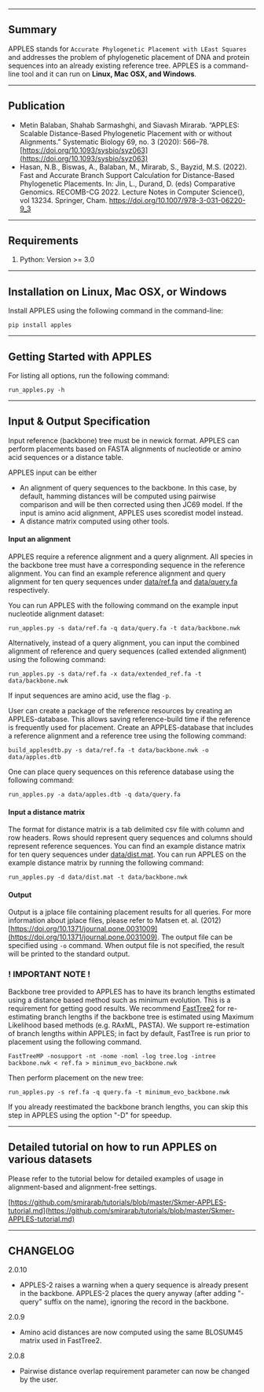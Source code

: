 


------------------------------------
Summary
------------------------------------
APPLES stands for `Accurate Phylogenetic Placement with LEast Squares` and addresses the problem of phylogenetic placement of DNA and protein sequences into an already existing reference tree.  APPLES is a command-line tool and it can run on **Linux, Mac OSX, and Windows**.


------------------------------------
Publication
------------------------------------

* Metin Balaban, Shahab Sarmashghi, and Siavash Mirarab. “APPLES: Scalable Distance-Based Phylogenetic Placement with or without Alignments.” Systematic Biology 69, no. 3 (2020): 566–78. [https://doi.org/10.1093/sysbio/syz063](https://doi.org/10.1093/sysbio/syz063)
* Hasan, N.B., Biswas, A., Balaban, M., Mirarab, S., Bayzid, M.S. (2022). Fast and Accurate Branch Support Calculation for Distance-Based Phylogenetic Placements. In: Jin, L., Durand, D. (eds) Comparative Genomics. RECOMB-CG 2022. Lecture Notes in Computer Science(), vol 13234. Springer, Cham. 
https://doi.org/10.1007/978-3-031-06220-9_3



------------------------------------
Requirements
------------------------------------
1. Python: Version >= 3.0

------------------------------------
Installation on Linux, Mac OSX, or Windows
------------------------------------

Install APPLES using the following command in the command-line:

`pip install apples`


---------------------------------------------
Getting Started with APPLES
---------------------------------------------

For listing all options, run the following command:

`run_apples.py -h`

---------------------------------------------
Input & Output Specification
---------------------------------------------

Input reference (backbone) tree must be in newick format. APPLES can perform placements based on FASTA alignments of nucleotide or amino acid sequences or a distance table.

APPLES input can be either

* An alignment of query sequences to the backbone. In this case, by default, hamming distances will be computed using pairwise comparison and will be then corrected using then JC69 model. If the input is amino acid alignment, APPLES uses scoredist model instead.
* A distance matrix computed using other tools. 

#### Input an alignment 
APPLES require a reference alignment and a query alignment. All species in the backbone tree must have a corresponding sequence in the reference alignment. You can find an example reference alignment and query alignment for ten query sequences under [data/ref.fa](data/ref.fa) and [data/query.fa](data/query.fa) respectively. 

You can run APPLES with the following command on the example input nucleotide alignment dataset:

`run_apples.py -s data/ref.fa -q data/query.fa -t data/backbone.nwk`

Alternatively, instead of a query alignment, you can input the combined alignment of reference and query sequences (called extended alignment) using the following command:

`run_apples.py -s data/ref.fa -x data/extended_ref.fa -t data/backbone.nwk` 

If input sequences are amino acid, use the flag `-p`.

User can create a package of the reference resources by creating an APPLES-database. This allows saving reference-build time if the reference is frequently used for placement. Create an APPLES-database that includes a reference alignment and a reference tree using the following command:

`build_applesdtb.py -s data/ref.fa -t data/backbone.nwk -o data/apples.dtb`

One can place query sequences on this reference database using the following command:

`run_apples.py -a data/apples.dtb -q data/query.fa`

#### Input a distance matrix
The format for distance matrix is a tab delimited csv file with column and row headers. Rows should represent query sequences and columns should represent reference sequences. You can find an example distance matrix for ten query sequences under [data/dist.mat](data/dist.mat). 
You can run APPLES on the example distance matrix by running the following command:

`run_apples.py -d data/dist.mat -t data/backbone.nwk`

#### Output
Output is a jplace file containing placement results for all queries. For more information about jplace files, please refer to Matsen et. al. (2012) [https://doi.org/10.1371/journal.pone.0031009](https://doi.org/10.1371/journal.pone.0031009). The output file can be specified using `-o` command. When output file is not specified, the result will be printed to the standard output.

### ! IMPORTANT NOTE !

Backbone tree provided to APPLES has to have its branch lengths estimated using a distance based method such as minimum evolution. This is a requirement for getting good results. We recommend [FastTree2](http://www.microbesonline.org/fasttree/) for re-estimating branch lengths if the backbone tree is estimated using Maximum Likelihood based methods (e.g. RAxML, PASTA). We support re-estimation of branch lengths within APPLES; in fact by default, FastTree is run prior to placement using the following command.

`FastTreeMP -nosupport -nt -nome -noml -log tree.log -intree backbone.nwk < ref.fa > minimum_evo_backbone.nwk`

Then perform placement on the new tree:

`run_apples.py -s ref.fa -q query.fa -t minimum_evo_backbone.nwk`

If you already reestimated the backbone branch lengths, you can skip this step in APPLES using the option "-D" for speedup.


------------------------------------
Detailed tutorial on how to run APPLES on various datasets
------------------------------------

Please refer to the tutorial below for detailed examples of usage in alignment-based and alignment-free settings.

[https://github.com/smirarab/tutorials/blob/master/Skmer-APPLES-tutorial.md](https://github.com/smirarab/tutorials/blob/master/Skmer-APPLES-tutorial.md)

-------------
CHANGELOG
-------------
2.0.10
* APPLES-2 raises a warning when a query sequence is already present in the backbone. 
APPLES-2 places the query anyway (after adding "-query" suffix on the name), ignoring the record in the backbone.
 
2.0.9
* Amino acid distances are now computed using the same BLOSUM45 matrix used in FastTree2.
 
2.0.8
* Pairwise distance overlap requirement parameter can now be changed by the user.
